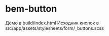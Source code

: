 # bem-button

Демо в build/index.html
Исходник кнопок в src/app/assets/stylesheets/form/_buttons.scss
